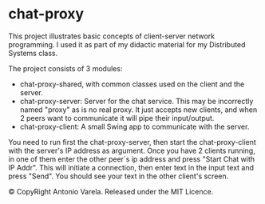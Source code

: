 # chat-proxy

This project illustrates basic concepts of client-server network programming. I used it as part of my didactic material 
for my Distributed Systems class. 

The project consists of 3 modules:
* chat-proxy-shared, with common classes used on the client and the server.
* chat-proxy-server: Server for the chat service. This may be incorrectly named "proxy" as is no real proxy. It just accepts
new clients, and when 2 peers want to communicate it will pipe their input/output.
* chat-proxy-client: A small Swing app to communicate with the server.

You need to run first the chat-proxy-server, then start the chat-proxy-client with the server's IP address as argument. 
Once you have 2 clients running, in one of them enter the other peer´s ip address and press "Start Chat with IP Addr".
This will initiate a connection, then enter text in the input text and press "Send". You should see your text in the other
client's screen.

&copy; CopyRight Antonio Varela.
Released under the MIT Licence.
